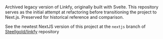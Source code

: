 Archived legacy version of Linkfy, originally built with Svelte. This repository serves as the initial attempt at refactoring before transitioning the project to Next.js. Preserved for historical reference and comparison.

See the newtest NextJS version of this project at the `nextjs` branch of [Steellgold/linkfy](https://github.com/Steellgold/linkfy) repository
